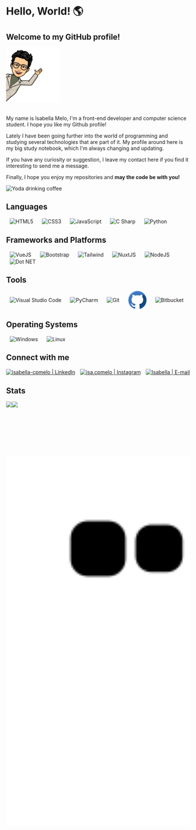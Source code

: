 # Hello, World! 🌎
## Welcome to my GitHub profile!

<div align="left">
 <img height="150em" alt="Meu emoji" src="assets/img/meu-emoji.png" />
</div>
</br>

 <p>My name is Isabella Melo, I'm a front-end developer and computer science student. I hope you like my Github profile!</p>
 <p>Lately I have been going further into the world of programming and studying several technologies  that are part of it. My profile around here is my big study notebook, which I'm always changing and updating.</p>
 <p>If you have any curiosity or suggestion, I leave my contact here if you find it interesting to send me a message.</p>
 <p>Finally, I hope you enjoy my repositories and <strong>may the code be with you!</strong></p>

<div align="left">
 <img alt="Yoda drinking coffee" width="150px" src="assets/img/yoda.gif"/>
</div>



## Languages
<!-- https://devicon.dev/ -->
<div>
 <img align="center" alt="HTML5" height="60px" hspace="10" src="https://cdn.jsdelivr.net/gh/devicons/devicon/icons/html5/html5-plain-wordmark.svg"/>
 <img align="center" alt="CSS3" height="60px" hspace="10" src="https://cdn.jsdelivr.net/gh/devicons/devicon/icons/css3/css3-plain-wordmark.svg"/>
 <img align="center" alt="JavaScript" height="60px" hspace="10" src="https://cdn.jsdelivr.net/gh/devicons/devicon/icons/javascript/javascript-plain.svg"/>
 <img align="center" alt="C Sharp" height="60px" hspace="10" src="https://cdn.jsdelivr.net/gh/devicons/devicon/icons/csharp/csharp-original.svg"/>
 <img align="center" alt="Python" height="60px" hspace="10" src="https://cdn.jsdelivr.net/gh/devicons/devicon/icons/python/python-original-wordmark.svg"/>
</div>

## Frameworks and Platforms
<div>
 <img align="center" alt="VueJS" height="60px" hspace="10" src="https://cdn.jsdelivr.net/gh/devicons/devicon/icons/vuejs/vuejs-original-wordmark.svg"/>
 <img align="center" alt="Bootstrap" height="60px" hspace="10" src="https://cdn.jsdelivr.net/gh/devicons/devicon/icons/bootstrap/bootstrap-plain-wordmark.svg"/>
 <img align="center" alt="Tailwind" height="130px" hspace="10" src="https://cdn.jsdelivr.net/gh/devicons/devicon/icons/tailwindcss/tailwindcss-original-wordmark.svg"/>
 <img align="center" alt="NuxtJS" height="100px" hspace="10" src="https://cdn.jsdelivr.net/gh/devicons/devicon/icons/nuxtjs/nuxtjs-original-wordmark.svg"/>
 <img align="center" alt="NodeJS" height="100px" hspace="10" src="https://cdn.jsdelivr.net/gh/devicons/devicon/icons/nodejs/nodejs-plain-wordmark.svg"/>
 <img align="center" alt="Dot NET" height="60px" hspace="10" src="https://cdn.jsdelivr.net/gh/devicons/devicon/icons/dotnetcore/dotnetcore-original.svg"/>
</div>

## Tools
<div>
 <img align="center" alt="Visual Studio Code" height="60px" hspace="10" src="https://cdn.jsdelivr.net/gh/devicons/devicon/icons/vscode/vscode-original-wordmark.svg"/>
 <img align="center" alt="PyCharm" height="100px" hspace="10" src="https://cdn.jsdelivr.net/gh/devicons/devicon/icons/pycharm/pycharm-original-wordmark.svg"/>
  <img align="center" alt="Git" height="100px" hspace="10" src="https://cdn.jsdelivr.net/gh/devicons/devicon/icons/git/git-plain-wordmark.svg"/>
 <img align="center" height="50px" hspace="10" alt="GitHub" src="assets/img/github.png" />
 <img align="center" alt="Bitbucket" height="55px" hspace="10" src="https://cdn.jsdelivr.net/gh/devicons/devicon/icons/bitbucket/bitbucket-original-wordmark.svg"/>
</div>

## Operating Systems
<div>
<img align="center" alt="Windows" height="40px" hspace="10" src="https://cdn.jsdelivr.net/gh/devicons/devicon/icons/windows8/windows8-original.svg"/>
<img align="center" alt="Linux" height="40px" hspace="10" src="https://cdn.jsdelivr.net/gh/devicons/devicon/icons/linux/linux-original.svg"/>
</div>

## Connect with me

[<img alt="isabella-cpmelo | LinkedIn" align="center" height="40px" src="https://cdn.jsdelivr.net/gh/devicons/devicon/icons/linkedin/linkedin-original.svg" />][linkedin]
[<img alt="isa.cpmelo | Instagram" align="center" height="45px" hspace="10" src="https://cdn.icon-icons.com/icons2/1584/PNG/512/3721672-instagram_108066.png" />][instagram] 
[<img alt="Isabella | E-mail" align="center" height="45px" src="https://cdn.icon-icons.com/icons2/272/PNG/512/Gmail_29991.png" />][gmail] 

[instagram]: https://www.instagram.com/isa.cpmelo/
[linkedin]: https://www.linkedin.com/in/isabella-cpmelo/
[gmail]: mailto:isacpmelo@gmail.com

## Stats
<div>
 <a href="https://github.com/isabellacpmelo">
 <img align="left" height="150em" src="https://github-readme-stats.vercel.app/api/top-langs/?username=isabellacpmelo&layout=compact&langs_count=7&theme=dracula"/>
 <img align="left" height="150em" src="https://github-readme-stats.vercel.app/api?username=isabellacpmelo&show_icons=true&theme=dracula&include_all_commits=true&count_private=true"/>
</div>

<img width="750em" src="https://github.com/isabellacpmelo/isabellacpmelo/blob/output/github-contribution-grid-snake.svg" />
  



 
 
 
<!--
**isabellacpmelo/isabellacpmelo** is a ✨ _special_ ✨ repository because its `README.md` (this file) appears on your GitHub profile.
https://img.icons8.com/color/48/000000/python.png
![snake gif]https://github.com/isabellacpmelo/isabellacpmelo/blob/output/github-contribution-grid-snake.svg

Here are some ideas to get you started:

- 🔭 I’m currently working on ...
- 🌱 I’m currently learning ...
- 👯 I’m looking to collaborate on ...
- 🤔 I’m looking for help with ...
- 💬 Ask me about ...
- 📫 How to reach me: ...
- 😄 Pronouns: ...
- ⚡ Fun fact: ...
-->
